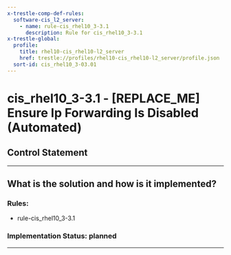 ```yaml
---
x-trestle-comp-def-rules:
  software-cis_l2_server:
    - name: rule-cis_rhel10_3-3.1
      description: Rule for cis_rhel10_3-3.1
x-trestle-global:
  profile:
    title: rhel10-cis_rhel10-l2_server
    href: trestle://profiles/rhel10-cis_rhel10-l2_server/profile.json
  sort-id: cis_rhel10_3-03.01
---
```


# cis_rhel10_3-3.1 - \[REPLACE_ME\] Ensure Ip Forwarding Is Disabled (Automated)

## Control Statement

______________________________________________________________________

## What is the solution and how is it implemented?

<!-- For implementation status enter one of: implemented, partial, planned, alternative, not-applicable -->

<!-- Note that the list of rules under ### Rules: is read-only and changes will not be captured after assembly to JSON -->

<!-- Add control implementation description here for control: cis_rhel10_3-3.1 -->

### Rules:

  - rule-cis_rhel10_3-3.1

### Implementation Status: planned

______________________________________________________________________
